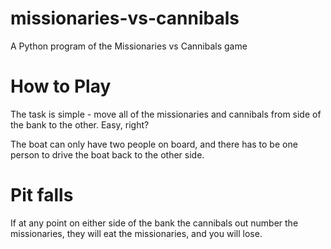 # missionaries-vs-cannibals
A Python program of the Missionaries vs Cannibals game

# How to Play
The task is simple - move all of the missionaries and cannibals from side of the bank to the other. Easy, right?

The boat can only have two people on board, and there has to be one person to drive the boat back to the other side.

# Pit falls
If at any point on either side of the bank the cannibals out number the missionaries, they will eat the missionaries, and you will lose.
